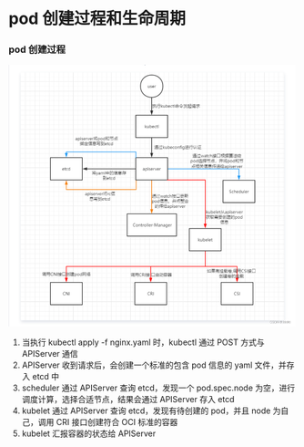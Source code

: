 # pod 创建过程和生命周期


### pod 创建过程

![pod 创建过程](001_pod创建过程.png)

1. 当执行 kubectl apply -f nginx.yaml 时，kubectl 通过 POST 方式与 APIServer 通信
2. APIServer 收到请求后，会创建一个标准的包含 pod 信息的 yaml 文件，并存入 etcd 中
3. scheduler 通过 APIServer 查询 etcd，发现一个 pod.spec.node 为空，进行调度计算，选择合适节点，结果会通过 APIServer 存入 etcd
4. kubelet 通过 APIServer 查询 etcd，发现有待创建的 pod，并且 node 为自己，调用 CRI 接口创建符合 OCI 标准的容器
5. kubelet 汇报容器的状态给 APIServer
